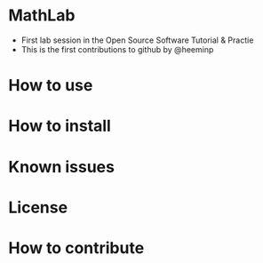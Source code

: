 # MathLab
  * First lab session in the Open Source Software Tutorial &amp; Practie
  * This is the first contributions to github by @heeminp

# How to use

# How to install

# Known issues

# License

# How to contribute
